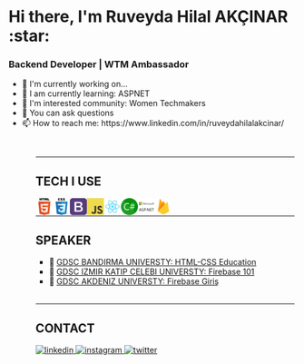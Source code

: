 
<h1> Hi there, I'm Ruveyda Hilal AKÇINAR :star:</h1>
<h3> Backend Developer | WTM Ambassador </h3>
<ul>
<li>🔭 I'm currently working on...</li>
<li>🌱 I am currently learning: ASPNET</li>
<li>👯 I'm interested community: Women Techmakers</li>
<li>💬 You can ask questions</li>
<li>📫 How to reach me: https://www.linkedin.com/in/ruveydahilalakcinar/</li>
<ul>
<br/>

<hr>
<h2>TECH I USE</h2>
<img align="left" src="https://raw.githubusercontent.com/github/explore/80688e429a7d4ef2fca1e82350fe8e3517d3494d/topics/html/html.png" width="30" height="30">
<img align="left" src="https://raw.githubusercontent.com/github/explore/80688e429a7d4ef2fca1e82350fe8e3517d3494d/topics/css/css.png" width="30" height="30">
<img align="left" src="https://raw.githubusercontent.com/github/explore/80688e429a7d4ef2fca1e82350fe8e3517d3494d/topics/bootstrap/bootstrap.png" width="30" height="30">
<img align="left" src="https://raw.githubusercontent.com/github/explore/80688e429a7d4ef2fca1e82350fe8e3517d3494d/topics/javascript/javascript.png" width="30" height="30">
<img align="left" src="https://raw.githubusercontent.com/github/explore/80688e429a7d4ef2fca1e82350fe8e3517d3494d/topics/react/react.png" width="30" height="30">
<img align="left" src="https://raw.githubusercontent.com/github/explore/80688e429a7d4ef2fca1e82350fe8e3517d3494d/topics/csharp/csharp.png" width="30" height="30">
<img align="left" src="https://raw.githubusercontent.com/github/explore/80688e429a7d4ef2fca1e82350fe8e3517d3494d/topics/aspnet/aspnet.png" width="30" height="30">
<img align="left" src="https://raw.githubusercontent.com/github/explore/80688e429a7d4ef2fca1e82350fe8e3517d3494d/topics/firebase/firebase.png" width="30" height="30">

<br/>
 <hr>
<h2>SPEAKER</h2>
 <ul>
 <li>
<span class="nav-item">
📣 <a href="https://www.youtube.com/watch?v=MegzXWHmSJY&t=4704s" target="_blank">GDSC BANDIRMA UNIVERSTY: HTML-CSS Education</a>
</span>
   </li>
   <li>
<span class="nav-item">
📣 <a href="https://www.youtube.com/watch?v=OB3SvfLuxWQ&t=879s" target="_blank">GDSC IZMIR KATIP CELEBI UNIVERSTY: Firebase 101</a>
</span>
    </li>
    <li>
 <span class="nav-item">
📣 <a href="https://www.youtube.com/watch?v=L1RxbIL8Yn0" target="_blank">GDSC AKDENIZ UNIVERSTY: Firebase Giriş</a>
</span>
</li>
     </ul>
<br/>
 <hr>
<h2>CONTACT</h2>
<a href="https://www.linkedin.com/in/ruveydahilalakcinar/" rel="nofollow">
<img src="https://camo.githubusercontent.com/5e3d78e5310a41c0667e07077cf93596229de398b154b83885dc068874ed5365/68747470733a2f2f696d672e736869656c64732e696f2f62616467652f6c696e6b6564696e2d2532333145373742352e7376673f267374796c653d666f722d7468652d6261646765266c6f676f3d6c696e6b6564696e266c6f676f436f6c6f723d7768697465" alt="linkedin" data-canonical-src="https://img.shields.io/badge/linkedin-%231E77B5.svg?&amp;style=for-the-badge&amp;logo=linkedin&amp;logoColor=white" style="max-width: 100%;">
</a>
<a href="https://www.instagram.com/ruveydaakcinar/" rel="nofollow">
<img src="https://camo.githubusercontent.com/e60430fd16bc6a47fb6c6032da4d04e30952e849e98e7ed5c3e5cfc6b48a40bb/68747470733a2f2f696d672e736869656c64732e696f2f62616467652f696e7374616772616d2d2532333030303030302e7376673f267374796c653d666f722d7468652d6261646765266c6f676f3d696e7374616772616d266c6f676f436f6c6f723d726564" alt="instagram" data-canonical-src="https://img.shields.io/badge/instagram-%23000000.svg?&amp;style=for-the-badge&amp;logo=instagram&amp;logoColor=red" style="max-width: 100%;">
</a>
 <a href="https://twitter.com/RuveydaAkcinar" rel="nofollow">
<img src="https://camo.githubusercontent.com/13039975938e719b60e38191d050a182c1615f0e64a87494792c510ee111917a/68747470733a2f2f696d672e736869656c64732e696f2f62616467652f747769747465722d2532333030616365652e7376673f267374796c653d666f722d7468652d6261646765266c6f676f3d74776974746572266c6f676f436f6c6f723d7768697465" alt="twitter" data-canonical-src="https://img.shields.io/badge/twitter-%2300acee.svg?&amp;style=for-the-badge&amp;logo=twitter&amp;logoColor=white" style="max-width: 100%;">
</a>

 

